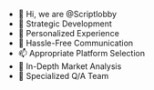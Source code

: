 - 👋 Hi, we are @Scriptlobby
- 👀 Strategic Development
- 🌱 Personalized Experience
- 💞️ Hassle-Free Communication
- 📫 Appropriate Platform Selection
- 👋 In-Depth Market Analysis
- 👀 Specialized Q/A Team
